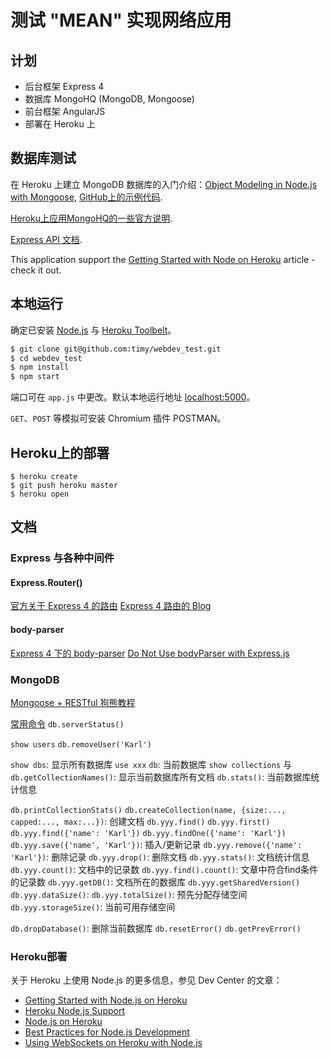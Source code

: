 # 测试 "MEAN" 实现网络应用

## 计划

* 后台框架 Express 4
* 数据库 MongoHQ (MongoDB, Mongoose)
* 前台框架 AngularJS
* 部署在 Heroku 上

## 数据库测试
在 Heroku 上建立 MongoDB 数据库的入门介绍：[Object Modeling in Node.js with Mongoose](https://devcenter.heroku.com/articles/nodejs-mongoose), [GitHub上的示例代码](https://github.com/mongolab/hello-mongoose/blob/master/app.js).

[Heroku上应用MongoHQ的一些官方说明](https://devcenter.heroku.com/articles/mongohq#additional-documentation).

[Express API 文档](http://expressjs.com/api).

This application support the [Getting Started with Node on Heroku](https://devcenter.heroku.com/articles/getting-started-with-nodejs) article - check it out.

## 本地运行

确定已安装 [Node.js](http://nodejs.org/) 与 [Heroku Toolbelt](https://toolbelt.heroku.com/)。

```sh
$ git clone git@github.com:timy/webdev_test.git
$ cd webdev_test
$ npm install
$ npm start
```

端口可在 `app.js` 中更改。默认本地运行地址 [localhost:5000](http://localhost:5000/)。

`GET`、`POST` 等模拟可安装 Chromium 插件 POSTMAN。

## Heroku上的部署

```
$ heroku create
$ git push heroku master
$ heroku open
```

## 文档

### Express 与各种中间件


#### Express.Router()
[官方关于 Express 4 的路由](http://expressjs.com/migrating-4.html#routing)
[Express 4 路由的 Blog](http://scotch.io/tutorials/javascript/learn-to-use-the-new-router-in-expressjs-4)

#### body-parser
[Express 4 下的 body-parser](https://github.com/expressjs/body-parser?_ga=1.160154749.1165600469.1410616874)
[Do Not Use bodyParser with Express.js](http://andrewkelley.me/post/do-not-use-bodyparser-with-express-js.html)


### MongoDB
[Mongoose + RESTful 狗熊教程](http://scotch.io/tutorials/javascript/build-a-restful-api-using-node-and-express-4)

[常用命令](http://blog.csdn.net/shirdrn/article/details/7105539)
`db.serverStatus()`

`show users`
`db.removeUser('Karl')`

`show dbs`: 显示所有数据库
`use xxx`
`db`: 当前数据库
`show collections` 与 `db.getCollectionNames()`: 显示当前数据库所有文档
`db.stats()`: 当前数据库统计信息

`db.printCollectionStats()`
`db.createCollection(name, {size:..., capped:..., max:...})`: 创建文档
`db.yyy.find()`
`db.yyy.first()`
`db.yyy.find({'name': 'Karl'})`
`db.yyy.findOne({'name': 'Karl'})`
`db.yyy.save({'name', 'Karl'})`: 插入/更新记录
`db.yyy.remove({'name': 'Karl'})`: 删除记录
`db.yyy.drop()`: 删除文档
`db.yyy.stats()`: 文档统计信息
`db.yyy.count()`: 文档中的记录数
`db.yyy.find().count()`: 文章中符合find条件的记录数
`db.yyy.getDB()`: 文档所在的数据库
`db.yyy.getSharedVersion()`
`db.yyy.dataSize()`:
`db.yyy.totalSize()`: 预先分配存储空间
`db.yyy.storageSize()`: 当前可用存储空间

`db.dropDatabase()`: 删除当前数据库
`db.resetError()`
`db.getPrevError()`

### Heroku部署
关于 Heroku 上使用 Node.js 的更多信息，参见 Dev Center 的文章：

- [Getting Started with Node.js on Heroku](https://devcenter.heroku.com/articles/getting-started-with-nodejs)
- [Heroku Node.js Support](https://devcenter.heroku.com/articles/nodejs-support)
- [Node.js on Heroku](https://devcenter.heroku.com/categories/nodejs)
- [Best Practices for Node.js Development](https://devcenter.heroku.com/articles/node-best-practices)
- [Using WebSockets on Heroku with Node.js](https://devcenter.heroku.com/articles/node-websockets)
